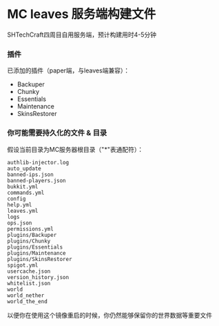# MC leaves 服务端构建文件
SHTechCraft四周目自用服务端，预计构建用时4-5分钟

### 插件
已添加的插件（paper端，与leaves端兼容）：
- Backuper
- Chunky
- Essentials
- Maintenance
- SkinsRestorer

### 你可能需要持久化的文件 & 目录
假设当前目录为MC服务器根目录（"*"表通配符）：
```
authlib-injector.log
auto_update
banned-ips.json
banned-players.json
bukkit.yml
commands.yml
config
help.yml
leaves.yml
logs
ops.json
permissions.yml
plugins/Backuper
plugins/Chunky
plugins/Essentials
plugins/Maintenance
plugins/SkinsRestorer
spigot.yml
usercache.json
version_history.json
whitelist.json
world
world_nether
world_the_end
```
以便你在使用这个镜像重启的时候，你仍然能够保留你的世界数据等重要文件